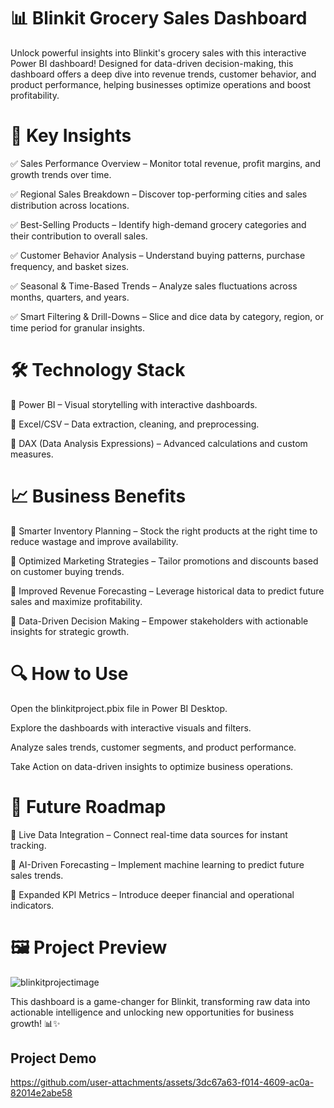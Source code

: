 # 📊 Blinkit Grocery Sales Dashboard

Unlock powerful insights into Blinkit's grocery sales with this interactive Power BI dashboard! Designed for data-driven decision-making, this dashboard offers a deep dive into revenue trends, customer behavior, and product performance, helping businesses optimize operations and boost profitability.

# 🚀 Key Insights

✅ Sales Performance Overview – Monitor total revenue, profit margins, and growth trends over time.

✅ Regional Sales Breakdown – Discover top-performing cities and sales distribution across locations.

✅ Best-Selling Products – Identify high-demand grocery categories and their contribution to overall sales.

✅ Customer Behavior Analysis – Understand buying patterns, purchase frequency, and basket sizes.

✅ Seasonal & Time-Based Trends – Analyze sales fluctuations across months, quarters, and years.

✅ Smart Filtering & Drill-Downs – Slice and dice data by category, region, or time period for granular insights.

# 🛠️ Technology Stack

🔹 Power BI – Visual storytelling with interactive dashboards.

🔹 Excel/CSV – Data extraction, cleaning, and preprocessing.

🔹 DAX (Data Analysis Expressions) – Advanced calculations and custom measures.

# 📈 Business Benefits

🎯 Smarter Inventory Planning – Stock the right products at the right time to reduce wastage and improve availability.

🎯 Optimized Marketing Strategies – Tailor promotions and discounts based on customer buying trends.

🎯 Improved Revenue Forecasting – Leverage historical data to predict future sales and maximize profitability.

🎯 Data-Driven Decision Making – Empower stakeholders with actionable insights for strategic growth.

# 🔍 How to Use

Open the blinkitproject.pbix file in Power BI Desktop.

Explore the dashboards with interactive visuals and filters.

Analyze sales trends, customer segments, and product performance.

Take Action on data-driven insights to optimize business operations.

# 🔮 Future Roadmap

🚀 Live Data Integration – Connect real-time data sources for instant tracking.

🚀 AI-Driven Forecasting – Implement machine learning to predict future sales trends.

🚀 Expanded KPI Metrics – Introduce deeper financial and operational indicators.

# 🖼️ Project Preview
![blinkitprojectimage](https://github.com/user-attachments/assets/55cd0731-9c30-4357-a11b-8677353dfc8f)


This dashboard is a game-changer for Blinkit, transforming raw data into actionable intelligence and unlocking new opportunities for business growth! 📊✨

## Project Demo



https://github.com/user-attachments/assets/3dc67a63-f014-4609-ac0a-82014e2abe58




